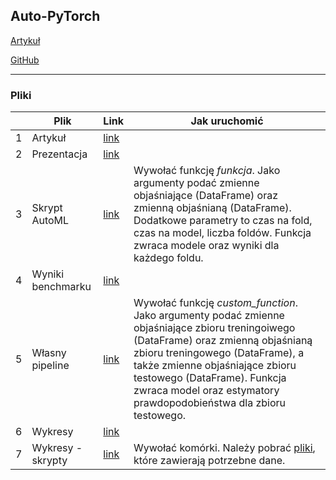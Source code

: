 ## Auto-PyTorch

[Artykuł](https://arxiv.org/abs/2006.13799)

[GitHub](https://github.com/automl/Auto-PyTorch)

<hr></hr>

### Pliki

<table>
<thead>
  <tr>
    <th></th>
    <th>Plik</th>
    <th>Link</th>
    <th>Jak uruchomić</th>
  </tr>
</thead>
<tbody>
  <tr>
    <td>1</td>
    <td>Artykuł</td>
    <td><a href="final/WB_WTF_article.pdf">link</td>
    <td></td>
  </tr>
  <tr>
    <td>2</td>
    <td>Prezentacja</td>
    <td><a href="final/presentations/Prezentacja___AutoML.pdf">link</td>
    <td></td>
  </tr>
  <tr>
    <td>3</td>
    <td>Skrypt AutoML</td>
    <td><a href="final/automl_script/exec.py">link</td>
    <td>Wywołać funkcję <i>funkcja</i>. Jako argumenty podać zmienne objaśniające (DataFrame) oraz zmienną objaśnianą (DataFrame). Dodatkowe parametry to czas na fold, czas na model, liczba foldów. Funkcja zwraca modele oraz wyniki dla każdego foldu.</td>
  </tr>
  <tr>
    <td>4</td>
    <td>Wyniki benchmarku</td>
    <td><a href="final/benchmark_results/plot_df.csv">link</td>
    <td></td>
  </tr>
  <tr>
    <td>5</td>
    <td>Własny pipeline</td>
    <td><a href="final/our_pipeline/custom_pipeline.py">link</td>
    <td>Wywołać funkcję <i>custom_function</i>. Jako argumenty podać zmienne objaśniające zbioru treningoiwego (DataFrame) oraz zmienną objaśnianą zbioru treningowego (DataFrame), a także zmienne objaśniające zbioru testowego (DataFrame).  Funkcja zwraca model oraz estymatory prawdopodobieństwa dla zbioru testowego.
  </tr>
  <tr>
    <td>6</td>
    <td>Wykresy</td>
    <td><a href="final/plots/visualisations">link</td>
    <td></td>
  </tr>
  <tr>
    <td>7</td>
    <td>Wykresy - skrypty</td>
    <td><a href="final/plots/scripts">link</td>
    <td>Wywołać komórki. Należy pobrać <a href="final/plots/scripts/required_files/plot_df.csv">pliki</a href>, które zawierają potrzebne dane.</td>
  </tr>
  
</tbody>
</table>
